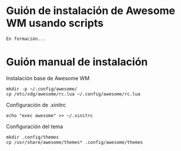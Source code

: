 # Guión de instalación de Awesome WM usando scripts

	En formación...

# Guión manual de instalación
Instalación base de Awesome WM

  	mkdir -p ~/.config/awesome/
	cp /etc/xdg/awesome/rc.lua ~/.config/awesome/rc.lua

Configuración de .xinitrc

	echo "exec awesome" >> ~/.xinitrc

Configuración del tema

	mkdir .config/themes
	cp /usr/share/awesome/themes* .config/awesome/themes
	

